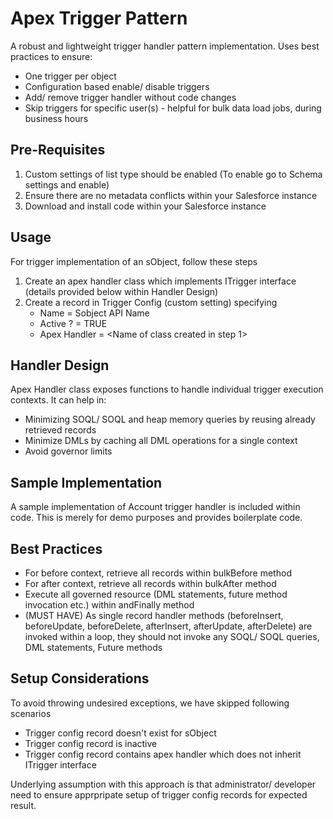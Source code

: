 
# Apex Trigger Pattern

A robust and lightweight trigger handler pattern implementation. Uses best practices to ensure:

* One trigger per object
* Configuration based enable/ disable triggers
* Add/ remove trigger handler without code changes
* Skip triggers for specific user(s) - helpful for bulk data load jobs, during business hours

## Pre-Requisites
1. Custom settings of list type should be enabled (To enable go to Schema settings and enable)
2. Ensure there are no metadata conflicts within your Salesforce instance
3. Download and install code within your Salesforce instance

## Usage
For trigger implementation of an sObject, follow these steps
1. Create an apex handler class which implements ITrigger interface (details provided below within Handler Design)
2. Create a record in Trigger Config (custom setting) specifying
    * Name = Sobject API Name
    * Active ? = TRUE
    * Apex Handler = <Name of class created in step 1>

## Handler Design
Apex Handler class exposes functions to handle individual trigger execution contexts. It can help in:
* Minimizing SOQL/ SOQL and heap memory queries by reusing already retrieved records
* Minimize DMLs by caching all DML operations for a single context
* Avoid governor limits

## Sample Implementation
A sample implementation of Account trigger handler is included within code. This is merely for demo purposes and provides boilerplate code.

## Best Practices
* For before context, retrieve all records within bulkBefore method
* For after context, retrieve all records within bulkAfter method
* Execute all governed resource (DML statements, future method invocation etc.) within andFinally method
* (MUST HAVE) As single record handler methods (beforeInsert, beforeUpdate, beforeDelete, afterInsert, afterUpdate, afterDelete) are invoked within a loop, they should not invoke any SOQL/ SOQL queries, DML statements, Future methods

## Setup Considerations
To avoid throwing undesired exceptions, we have skipped following scenarios
  * Trigger config record doesn't exist for sObject
  * Trigger config record is inactive
  * Trigger config record contains apex handler which does not inherit ITrigger interface

Underlying assumption with this approach is that administrator/ developer need to ensure apprpripate setup of trigger config records for expected result.